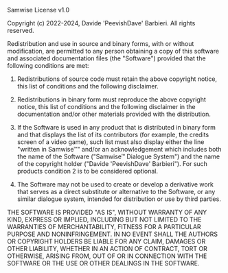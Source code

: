 Samwise License v1.0

Copyright (c) 2022-2024, Davide 'PeevishDave' Barbieri. All rights reserved.

Redistribution and use in source and binary forms, with or without 
modification, are permitted to any person obtaining a copy of this 
software and associated documentation files (the "Software") provided that the following conditions are met:

1. Redistributions of source code must retain the above copyright notice, 
this list of conditions and the following disclaimer.

2. Redistributions in binary form must reproduce the above copyright 
notice, this list of conditions and the following disclaimer in the
documentation and/or other materials provided with the distribution. 

3. If the Software is used in any product that is distributed in binary 
form and that displays the list of its contributors (for example, the 
credits screen of a video game), such list must also display either the 
line "written in Samwise™" and/or an acknowledgement which includes both the 
name of the Software ("Samwise™ Dialogue System") and the name of the copyright 
holder ("Davide 'PeevishDave' Barbieri"). For such products condition 2 
is to be considered optional.

4. The Software may not be used to create or develop a derivative work that serves 
as a direct substitute or alternative to the Software, or any similar dialogue system, 
intended for distribution or use by third parties.

THE SOFTWARE IS PROVIDED "AS IS", WITHOUT WARRANTY OF ANY KIND, EXPRESS OR 
IMPLIED, INCLUDING BUT NOT LIMITED TO THE WARRANTIES OF MERCHANTABILITY, 
FITNESS FOR A PARTICULAR PURPOSE AND NONINFRINGEMENT. IN NO EVENT SHALL 
THE AUTHORS OR COPYRIGHT HOLDERS BE LIABLE FOR ANY CLAIM, DAMAGES OR OTHER 
LIABILITY, WHETHER IN AN ACTION OF CONTRACT, TORT OR OTHERWISE, ARISING 
FROM, OUT OF OR IN CONNECTION WITH THE SOFTWARE OR THE USE OR OTHER 
DEALINGS IN THE SOFTWARE.